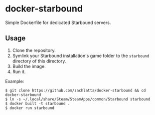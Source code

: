 # docker-starbound

Simple Dockerfile for dedicated Starbound servers.

## Usage

1. Clone the repository.
2. Symlink your Starbound installation's game folder to the `starbound`
   directory of this directory.
3. Build the image.
4. Run it.

Example:

    $ git clone https://github.com/zachlatta/docker-starbound && cd docker-starbound
    $ ln -s ~/.local/share/Steam/SteamApps/common/Starbound starbound
    $ docker built -t starbound .
    $ docker run starbound

